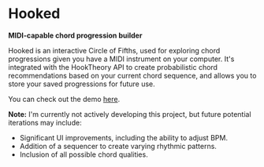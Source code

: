 # Hooked
**MIDI-capable chord progression builder**

Hooked is an interactive Circle of Fifths, used for exploring chord progressions given you have a MIDI instrument on your computer. It's integrated with the HookTheory API to create probabilistic chord recommendations based on your current chord sequence, and allows you to store your saved progressions for future use. 

You can check out the demo [here](https://github.com/mbryan13/Hooked/assets/102488255/dafb7c18-4654-4919-8686-cf79c99aa18f).

**Note:**
I'm currently not actively developing this project, but future potential iterations may include:

- Significant UI improvements, including the ability to adjust BPM.
- Addition of a sequencer to create varying rhythmic patterns.
- Inclusion of all possible chord qualities.
